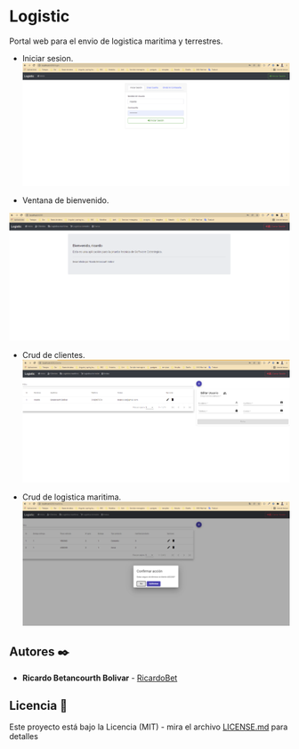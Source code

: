 # Logistic

Portal web para el envio de logistica maritima y terrestres.

* Iniciar sesion.
![](capturas/login.png)	

* Ventana de bienvenido.

![](capturas/bienvenido.png)	

* Crud de clientes.
![](capturas/clientes.png)	

* Crud de logistica maritima.
![](capturas/placaHehiculo.png)	


## Autores ✒️

* **Ricardo Betancourth Bolivar** - [RicardoBet](https://github.com/ricardobet12)

## Licencia 📄

Este proyecto está bajo la Licencia (MIT) - mira el archivo [LICENSE.md](https://github.com/ricardobet12/multi-tenant-spring-boot/blob/main/LICENSE) para detalles
